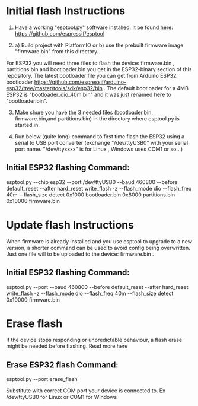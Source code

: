 # Initial flash Instructions
1) Have a working "esptool.py" software installed. It be found here: https://github.com/espressif/esptool

2) a) Build project with PlatformIO or b) use the prebuilt firmware image "firmware.bin" from this directory.

For ESP32 you will need three files to flash the device: firmware.bin , partitions.bin and bootloader.bin you get in the ESP32-binary section of this repository. The latest bootloader file you can get from Arduino ESP32 bootloader https://github.com/espressif/arduino-esp32/tree/master/tools/sdk/esp32/bin . The default bootloader for a 4MB ESP32 is "bootloader_dio_40m.bin" and it was just renamed here to "bootloader.bin".    


3) Make shure you have the 3 needed files (bootloader.bin, firmware.bin,and partitions.bin) in the directory where esptool.py is started in.

4) Run below (quite long) command to first time flash the ESP32 using a serial to USB port converter (exchange "/dev/ttyUSB0" with your serial port name. "/dev/ttyxxxx" is for Linux , Windows uses COM1 or so...)

## Initial ESP32 flashing Command:
esptool.py --chip esp32 --port /dev/ttyUSB0 --baud 460800 --before default_reset --after hard_reset write_flash -z --flash_mode dio --flash_freq 40m --flash_size detect 0x1000 bootloader.bin 0x8000 partitions.bin 0x10000 firmware.bin


# Update flash Instructions
When firmware is already installed and you use esptool to upgrade to a new version, a shorter command can be used to avoid config being overwritten. Just one file will to be uploaded to the device: firmware.bin .


## Initial ESP32 flashing Command:
esptool.py --port <port> --baud 460800 --before default_reset --after hard_reset write_flash -z --flash_mode dio --flash_freq 40m --flash_size detect 0x10000 firmware.bin

# Erase flash
If the device stops responding or unpredictable behaviour, a flash erase might be needed before flashing. Read more here
  
## Erase ESP32 flash Command:
esptool.py --port <port> erase_flash
  
Substitute <port> with correct COM port your device is connected to. Ex /dev/ttyUSB0 for Linux or COM1 for Windows
